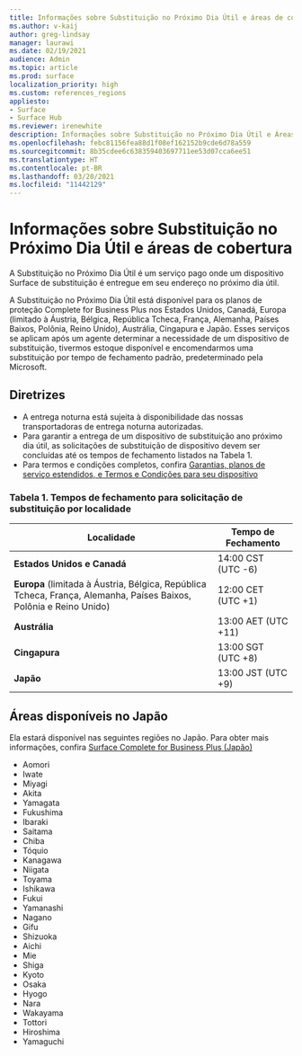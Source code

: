 ```yaml
---
title: Informações sobre Substituição no Próximo Dia Útil e áreas de cobertura
ms.author: v-kaij
author: greg-lindsay
manager: laurawi
ms.date: 02/19/2021
audience: Admin
ms.topic: article
ms.prod: surface
localization_priority: high
ms.custom: references_regions
appliesto:
- Surface
- Surface Hub
ms.reviewer: irenewhite
description: Informações sobre Substituição no Próximo Dia Útil e Áreas de Cobertura.
ms.openlocfilehash: febc81156fea88d1f08ef162152b9cde6d78a559
ms.sourcegitcommit: 8b35cdee6c638359403697711ee53d07cca6ee51
ms.translationtype: HT
ms.contentlocale: pt-BR
ms.lasthandoff: 03/20/2021
ms.locfileid: "11442129"
---
```

# <a name="next-business-day-replacement-information--coverage-areas"></a>Informações sobre Substituição no Próximo Dia Útil e áreas de cobertura

A Substituição no Próximo Dia Útil é um serviço pago onde um dispositivo Surface de substituição é entregue em seu endereço no próximo dia útil. 

A Substituição no Próximo Dia Útil está disponível para os planos de proteção Complete for Business Plus nos Estados Unidos, Canadá, Europa (limitado à Áustria, Bélgica, República Tcheca, França, Alemanha, Países Baixos, Polônia, Reino Unido), Austrália, Cingapura e Japão. Esses serviços se aplicam após um agente determinar a necessidade de um dispositivo de substituição, tivermos estoque disponível e encomendarmos uma substituição por tempo de fechamento padrão, predeterminado pela Microsoft. 

## <a name="guidelines"></a>Diretrizes

- A entrega noturna está sujeita à disponibilidade das nossas transportadoras de entrega noturna autorizadas.
- Para garantir a entrega de um dispositivo de substituição ano próximo dia útil, as solicitações de substituição de dispositivo devem ser concluídas até os tempos de fechamento listados na Tabela 1. 
- Para termos e condições completos, confira [Garantias, planos de serviço estendidos, e Termos e Condições para seu dispositivo ](https://support.microsoft.com/topic/warranties-extended-service-plans-and-terms-conditions-for-your-device-eedf7a23-84a7-1a47-480b-0e10503eedf5)

### <a name="table-1-replacement-request-cutoff-times-by-locale"></a>Tabela 1. Tempos de fechamento para solicitação de substituição por localidade

| Localidade                                                                                                    | Tempo de Fechamento |
| -------------------------------------------------------------------------------------------------------------- | --------------- |
| **Estados Unidos e Canadá**                                                                                     | 14:00 CST (UTC -6)      |
| **Europa** (limitada à Áustria, Bélgica, República Tcheca, França, Alemanha, Países Baixos, Polônia e Reino Unido) | 12:00 CET   (UTC +1)     |
| **Austrália**                                                                                                  | 13:00 AET   (UTC +11)    |
| **Cingapura**                                                                                                  | 13:00 SGT    (UTC +8)   |
| **Japão**                                                                                                      | 13:00 JST    (UTC +9)   |


##  <a name="available-areas-in-japan"></a>Áreas disponíveis no Japão 

Ela estará disponível nas seguintes regiões no Japão. Para obter mais informações, confira [Surface Complete for Business Plus (Japão)](https://cdn.techcommunity.microsoft.com/assets/Surface/jp-next-day-replace-surface.pdf)

- Aomori
- Iwate
- Miyagi
- Akita
- Yamagata
- Fukushima
- Ibaraki
- Saitama
- Chiba
- Tóquio
- Kanagawa
- Niigata
- Toyama
- Ishikawa
- Fukui
- Yamanashi
- Nagano
- Gifu
- Shizuoka
- Aichi
- Mie
- Shiga
- Kyoto
- Osaka
- Hyogo
- Nara
- Wakayama
- Tottori
- Hiroshima
- Yamaguchi

